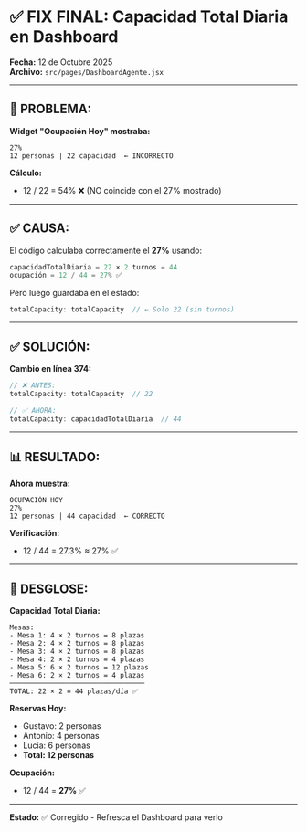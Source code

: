 # ✅ FIX FINAL: Capacidad Total Diaria en Dashboard

**Fecha:** 12 de Octubre 2025  
**Archivo:** `src/pages/DashboardAgente.jsx`

---

## 🐛 PROBLEMA:

**Widget "Ocupación Hoy" mostraba:**
```
27%
12 personas | 22 capacidad  ← INCORRECTO
```

**Cálculo:**
- 12 / 22 = 54% ❌ (NO coincide con el 27% mostrado)

---

## ✅ CAUSA:

El código calculaba correctamente el **27%** usando:
```javascript
capacidadTotalDiaria = 22 × 2 turnos = 44
ocupación = 12 / 44 = 27% ✅
```

Pero luego guardaba en el estado:
```javascript
totalCapacity: totalCapacity  // ← Solo 22 (sin turnos)
```

---

## ✅ SOLUCIÓN:

**Cambio en línea 374:**

```javascript
// ❌ ANTES:
totalCapacity: totalCapacity  // 22

// ✅ AHORA:
totalCapacity: capacidadTotalDiaria  // 44
```

---

## 📊 RESULTADO:

**Ahora muestra:**
```
OCUPACIÓN HOY
27%
12 personas | 44 capacidad  ← CORRECTO
```

**Verificación:**
- 12 / 44 = 27.3% ≈ 27% ✅

---

## 🎯 DESGLOSE:

**Capacidad Total Diaria:**
```
Mesas:
- Mesa 1: 4 × 2 turnos = 8 plazas
- Mesa 2: 4 × 2 turnos = 8 plazas
- Mesa 3: 4 × 2 turnos = 8 plazas
- Mesa 4: 2 × 2 turnos = 4 plazas
- Mesa 5: 6 × 2 turnos = 12 plazas
- Mesa 6: 2 × 2 turnos = 4 plazas
─────────────────────────────────
TOTAL: 22 × 2 = 44 plazas/día ✅
```

**Reservas Hoy:**
- Gustavo: 2 personas
- Antonio: 4 personas
- Lucia: 6 personas
- **Total: 12 personas**

**Ocupación:**
- 12 / 44 = **27%** ✅

---

**Estado:** ✅ Corregido - Refresca el Dashboard para verlo



